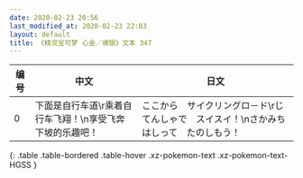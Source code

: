 ```yaml
---
date: 2020-02-23 20:56
last_modified_at: 2020-02-23 22:03
layout: default
title: 《精灵宝可梦 心金／魂银》文本 347
---
```

| 编号 | 中文 | 日文 |
| ---- | ---- | ---- |
| 0 | 下面是自行车道\r乘着自行车飞翔！\n享受飞奔下坡的乐趣吧！ | ここから　サイクリングロ－ド\rじてんしゃで　スイスイ！\nさかみち　はしって　たのしもう！ |
{: .table .table-bordered .table-hover .xz-pokemon-text .xz-pokemon-text-HGSS }